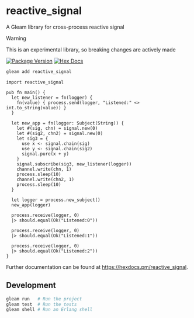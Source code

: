 # reactive_signal

A Gleam library for cross-process reactive signal

> [!WARNING]
> This is an experimental library, so breaking changes are actively made

[![Package Version](https://img.shields.io/hexpm/v/reactive_signal)](https://hex.pm/packages/reactive_signal)
[![Hex Docs](https://img.shields.io/badge/hex-docs-ffaff3)](https://hexdocs.pm/reactive_signal/)

```sh
gleam add reactive_signal
```

```gleam
import reactive_signal

pub fn main() {
  let new_listener = fn(logger) {
    fn(value) { process.send(logger, "Listened:" <> int.to_string(value)) }
  }

  let new_app = fn(logger: Subject(String)) {
    let #(sig, chn) = signal.new(0)
    let #(sig2, chn2) = signal.new(0)
    let sig3 = {
      use x <- signal.chain(sig)
      use y <- signal.chain(sig2)
      signal.pure(x + y)
    }
    signal.subscribe(sig3, new_listener(logger))
    channel.write(chn, 1)
    process.sleep(10)
    channel.write(chn2, 1)
    process.sleep(10)
  }

  let logger = process.new_subject()
  new_app(logger)

  process.receive(logger, 0)
  |> should.equal(Ok("Listened:0"))

  process.receive(logger, 0)
  |> should.equal(Ok("Listened:1"))

  process.receive(logger, 0)
  |> should.equal(Ok("Listened:2"))
}
```

Further documentation can be found at <https://hexdocs.pm/reactive_signal>.

## Development

```sh
gleam run   # Run the project
gleam test  # Run the tests
gleam shell # Run an Erlang shell
```
